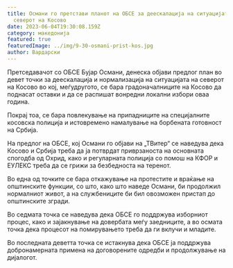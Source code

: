 ```yaml
---
title: Османи го претстави планот на ОБСЕ за деескалација на ситуацијата во
  северот на Косово
date: 2023-06-04T19:30:08.159Z
category: македонија
featured: true
featuredImage: ../img/9-30-osmani-prist-kos.jpg
author: Вардарски
---
```

<!--StartFragment-->

Претседавачот со ОБСЕ Бујар Османи, денеска објави предлог план во девет точки за деескалација и нормализација на ситуацијата на северот на Косово во кој, меѓудругото, се бара градоначалниците на Косово да поднасат оставки и да се распишат вонредни локални избори оваа година.

Покрај тоа, се бара повлекување на припадниците на специјалните косовска полиција и истовремено намалување на борбената готовност на Србија.

На предлог на ОБСЕ, кој Османи го објави на „ТВитер“ се наведува дека Косово и Србија треба да ја потврдат приврзаноста на основната спогодба од Охрид, како и регуларната полиција со помош на КФОР и ЕУЛЕКС треба да се грижи за безбедноста на теренот.

Во една од точките се бара откажување на протестите и враќање на општинските функции, со што, како што наведе Османи, би продолжил нормалниот живот, а на службениците би бил овозможен пристап до општинските згради.

Во седмата точка се наведува дека ОБСЕ го поддржува изборниот процес, како и зајакнување на довербата меѓу заедниците, а во осмата точка дека процесот на помирувањето треба да ги вклучи и младите.

Во последната деветта точка се истакнува дека ОБСЕ ја поддржува добронамерната примена на договорените одредби и продолжување на дијалогот.

<!--EndFragment-->